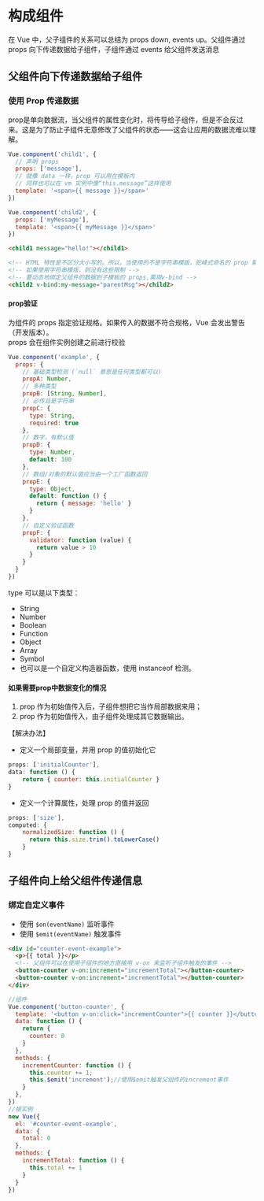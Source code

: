 # 构成组件
在 Vue 中，父子组件的关系可以总结为 props down, events up。父组件通过 props 向下传递数据给子组件，子组件通过 events 给父组件发送消息
## 父组件向下传递数据给子组件
### 使用 Prop 传递数据
prop是单向数据流，当父组件的属性变化时，将传导给子组件，但是不会反过来。这是为了防止子组件无意修改了父组件的状态——这会让应用的数据流难以理解。
```javascript
Vue.component('child1', {
  // 声明 props
  props: ['message'],
  // 就像 data 一样，prop 可以用在模板内
  // 同样也可以在 vm 实例中像“this.message”这样使用
  template: '<span>{{ message }}</span>'
})

Vue.component('child2', {
  props: ['myMessage'],
  template: '<span>{{ myMessage }}</span>'
})
```
```html
<child1 message="hello!"></child1>

<!-- HTML 特性是不区分大小写的。所以，当使用的不是字符串模版，驼峰式命名的 prop 需要转换为相对应的短横线隔开式命名 -->
<!-- 如果使用字符串模版，则没有这些限制 -->
<!-- 要动态地绑定父组件的数据到子模板的 props,需用v-bind -->
<child2 v-bind:my-message="parentMsg"></child2>
```
#### prop验证
为组件的 props 指定验证规格。如果传入的数据不符合规格，Vue 会发出警告（开发版本）。<br>
props 会在组件实例创建之前进行校验
```javascript
Vue.component('example', {
  props: {
    // 基础类型检测 (`null` 意思是任何类型都可以)
    propA: Number,
    // 多种类型
    propB: [String, Number],
    // 必传且是字符串
    propC: {
      type: String,
      required: true
    },
    // 数字，有默认值
    propD: {
      type: Number,
      default: 100
    },
    // 数组/对象的默认值应当由一个工厂函数返回
    propE: {
      type: Object,
      default: function () {
        return { message: 'hello' }
      }
    },
    // 自定义验证函数
    propF: {
      validator: function (value) {
        return value > 10
      }
    }
  }
})
```

type 可以是以下类型：
- String
- Number
- Boolean
- Function
- Object
- Array
- Symbol
- 也可以是一个自定义构造器函数，使用 instanceof 检测。

#### 如果需要prop中数据变化的情况
1. prop 作为初始值传入后，子组件想把它当作局部数据来用；
2. prop 作为初始值传入，由子组件处理成其它数据输出。

【解决办法】
- 定义一个局部变量，并用 prop 的值初始化它
```javascript
props: ['initialCounter'],
data: function () {
    return { counter: this.initialCounter }
}
```
- 定义一个计算属性，处理 prop 的值并返回
```javascript
props: ['size'],
computed: {
    normalizedSize: function () {
      return this.size.trim().toLowerCase()
    }
}
```

## 子组件向上给父组件传递信息
### 绑定自定义事件
- 使用 `$on(eventName)` 监听事件
- 使用 `$emit(eventName)` 触发事件

```html
<div id="counter-event-example">
  <p>{{ total }}</p>
  <!-- 父组件可以在使用子组件的地方直接用 v-on 来监听子组件触发的事件 -->
  <button-counter v-on:increment="incrementTotal"></button-counter>
  <button-counter v-on:increment="incrementTotal"></button-counter>
</div>
```
```javascript
//组件
Vue.component('button-counter', {
  template: '<button v-on:click="incrementCounter">{{ counter }}</button>',
  data: function () {
    return {
      counter: 0
    }
  },
  methods: {
    incrementCounter: function () {
      this.counter += 1;
      this.$emit('increment');//使用$emit触发父组件的increment事件
    }
  },
})
//根实例
new Vue({
  el: '#counter-event-example',
  data: {
    total: 0
  },
  methods: {
    incrementTotal: function () {
      this.total += 1
    }
  }
})
```
